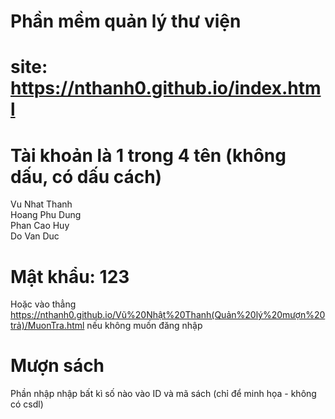 # Phần mềm quản lý thư viện
# site: https://nthanh0.github.io/index.html
# Tài khoản là 1 trong 4 tên (không dấu, có dấu cách)
Vu Nhat Thanh  
Hoang Phu Dung  
Phan Cao Huy  
Do Van Duc  
# Mật khẩu: 123
Hoặc vào thẳng https://nthanh0.github.io/Vũ%20Nhật%20Thanh(Quản%20lý%20mượn%20trả)/MuonTra.html nếu không muốn đăng nhập
# Mượn sách
Phần nhập nhập bất kì số nào vào ID và mã sách (chỉ để minh họa - không có csdl)
